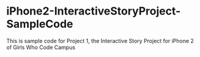 # iPhone2-InteractiveStoryProject-SampleCode
This is sample code for Project 1, the Interactive Story Project for iPhone 2 of Girls Who Code Campus
